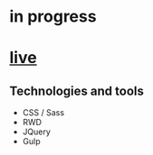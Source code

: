 # in progress

# [live](https://jakistrom.github.io/dino-bino-cino/index.html)

## Technologies and tools

* CSS / Sass
* RWD
* JQuery
* Gulp


